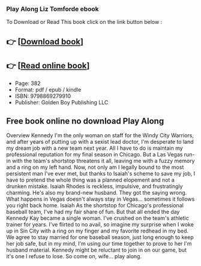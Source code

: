 ### Play Along Liz Tomforde ebook

To Download or Read This book click on the link button below :

## 👉  [**[Download book](http://ebooksharez.info/download.php?group=book&from=github.com&id=713908&lnk=1081 "Download book")**]

## 👉  [**[Read online book](http://ebooksharez.info/download.php?group=book&from=github.com&id=713908&lnk=1081 "Read online book")**]


* Page: 382
* Format: pdf / epub / kindle
* ISBN: 9798869279910
* Publisher: Golden Boy Publishing LLC



## Free book online no download Play Along


Overview
Kennedy I&#039;m the only woman on staff for the Windy City Warriors, and after years of putting up with a sexist lead doctor, I&#039;m desperate to land my dream job with a new team next year. All I have to do is maintain my professional reputation for my final season in Chicago. But a Las Vegas run-in with the team&#039;s shortstop threatens it all, leaving me with a fuzzy memory and a ring on my left hand. Now, not only am I legally bound to the most persistent man I&#039;ve ever met, but thanks to Isaiah&#039;s scheme to save my job, I have to pretend the whole thing was a planned elopement and not a drunken mistake. Isaiah Rhodes is reckless, impulsive, and frustratingly charming. He&#039;s also my brand-new husband. They got the saying wrong. What happens in Vegas doesn&#039;t always stay in Vegas... sometimes it follows you right back home. Isaiah As the shortstop for Chicago&#039;s professional baseball team, I&#039;ve had my fair share of fun. But that all ended the day Kennedy Kay became a single woman. I&#039;ve crushed on the team&#039;s athletic trainer for years. I&#039;ve flirted to no avail, so imagine my surprise when I woke up in Sin City with a ring on my finger and my favorite redhead in my bed. We agree to stay married for one baseball season, just long enough to keep her job safe, but in my mind, I&#039;m using our time together to prove to her I&#039;m husband material. Kennedy might be reluctant to join in on our game, but it&#039;s one I refuse to lose. So come on, wife... play along.



